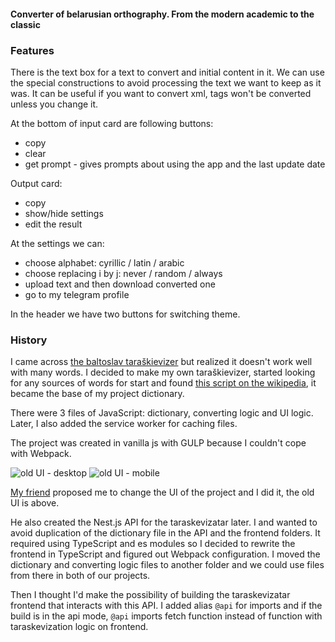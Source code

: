 #### Converter of belarusian orthography. From the modern academic to the classic

### Features

There is the text box for a text to convert and initial content in it. We can
use the special constructions to avoid processing the text we want to keep as it
was. It can be useful if you want to convert xml, tags won't be converted unless
you change it.

At the bottom of input card are following buttons:

- copy
- clear
- get prompt - gives prompts about using the app and the last update date

Output card:

- copy
- show/hide settings
- edit the result

At the settings we can:

- choose alphabet: cyrillic / latin / arabic
- choose replacing i by j: never / random / always
- upload text and then download converted one
- go to my telegram profile

In the header we have two buttons for switching theme.

### History

I came across [the baltoslav taraškievizer](https://baltoslav.eu/tar/index.php)
but realized it doesn't work well with many words. I decided to make my own
taraškievizer, started looking for any sources of words for start and found
[this script on the wikipedia](https://be-tarask.wikipedia.org/wiki/MediaWiki:Gadget-nt.js),
it became the base of my project dictionary.

There were 3 files of JavaScript: dictionary, converting logic and UI logic.
Later, I also added the service worker for caching files.

The project was created in vanilla js with GULP because I couldn't cope with
Webpack.

![old UI - desktop](@/old-desktop.jpg) ![old UI - mobile](@/old-mobile.jpg)

[My friend](https://github.com/nopears) proposed me to change the UI of the
project and I did it, the old UI is above.

He also created the Nest.js API for the taraskevizatar later. I and wanted to
avoid duplication of the dictionary file in the API and the frontend folders. It
required using TypeScript and es modules so I decided to rewrite the frontend in
TypeScript and figured out Webpack configuration. I moved the dictionary and
converting logic files to another folder and we could use files from there in
both of our projects.

Then I thought I'd make the possibility of building the taraskevizatar frontend
that interacts with this API. I added alias `@api` for imports and if the build
is in the api mode, `@api` imports fetch function instead of function with
taraskevization logic on frontend.
